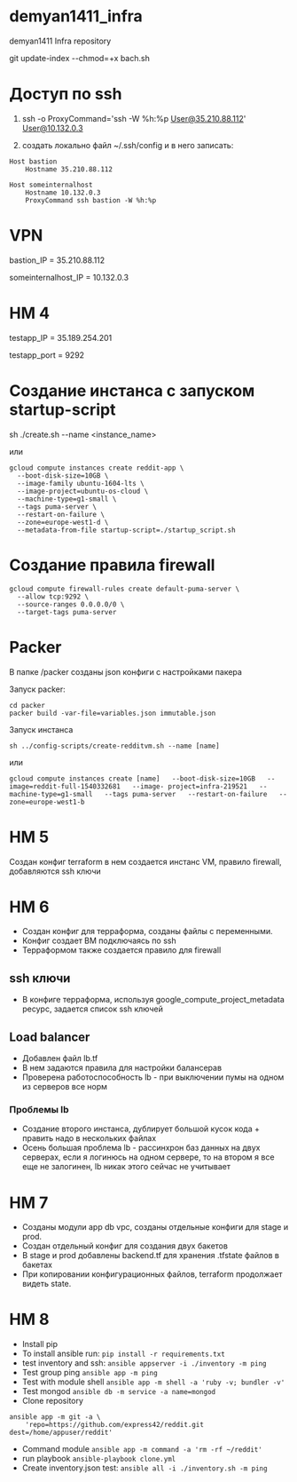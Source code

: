 # demyan1411_infra
demyan1411 Infra repository

git update-index --chmod=+x bach.sh

# Доступ по ssh
1) ssh -o ProxyCommand='ssh -W %h:%p User@35.210.88.112' User@10.132.0.3

2) создать локально файл ~/.ssh/config и в него записать:

```{r, engine='bash', count_lines}
Host bastion
	Hostname 35.210.88.112

Host someinternalhost
	Hostname 10.132.0.3
	ProxyCommand ssh bastion -W %h:%p
```

# VPN
bastion_IP = 35.210.88.112

someinternalhost_IP = 10.132.0.3

# HM 4
testapp_IP = 35.189.254.201

testapp_port = 9292

# Создание инстанса с запуском startup-script
sh ./create.sh --name <instance_name>

или
```
gcloud compute instances create reddit-app \
  --boot-disk-size=10GB \
  --image-family ubuntu-1604-lts \
  --image-project=ubuntu-os-cloud \
  --machine-type=g1-small \
  --tags puma-server \
  --restart-on-failure \
  --zone=europe-west1-d \
  --metadata-from-file startup-script=./startup_script.sh
```

# Создание правила firewall

```
gcloud compute firewall-rules create default-puma-server \
  --allow tcp:9292 \
  --source-ranges 0.0.0.0/0 \
  --target-tags puma-server
```

# Packer

В папке /packer созданы json конфиги с настройками пакера

Запуск packer:
```
cd packer
packer build -var-file=variables.json immutable.json
```

Запуск инстанса

```
sh ../config-scripts/create-redditvm.sh --name [name]
```
или
```
gcloud compute instances create [name]   --boot-disk-size=10GB   --image=reddit-full-1540332681   --image- project=infra-219521   --machine-type=g1-small   --tags puma-server   --restart-on-failure   --zone=europe-west1-b
```

# HM 5
Создан конфиг terraform в нем создается инстанс VM, правило firewall, добавляются ssh ключи

# HM 6
* Создан конфиг для терраформа, созданы файлы с переменными.
* Конфиг создает ВМ подключаясь по ssh
* Терраформом также создается правило для firewall

## ssh ключи
* В конфиге терраформа, используя google_compute_project_metadata ресурc, задается список ssh ключей

## Load balancer
* Добавлен файл lb.tf
* В нем задаются правила для настройки балансерав
* Проверена работоспособность lb - при выключении пумы на одном из серверов все норм

### Проблемы lb
* Создание второго инстанса, дублирует большой кусок кода + править надо в нескольких файлах
* Осень большая проблема lb - рассинхрон баз данных на двух серверах, если я логинюсь на одном сервере, то на втором я все еще не залогинен, lb никак этого сейчас не учитывает

# HM 7
* Созданы модули app db vpc, созданы отдельные конфиги для stage и prod.
* Создан отдельный конфиг для создания двух бакетов
* В stage и prod добавлены backend.tf для хранения .tfstate файлов в бакетах
* При копировании конфигурационных файлов, terraform продолжает видеть state.

# HM 8
* Install pip
* To install ansible run: `pip install -r requirements.txt`
* test inventory and ssh: `ansible appserver -i ./inventory -m ping`
* Test group ping `ansible app -m ping`
* Test with module shell `ansible app -m shell -a 'ruby -v; bundler -v'`
* Test mongod `ansible db -m service -a name=mongod`
* Clone repository
```
ansible app -m git -a \
    'repo=https://github.com/express42/reddit.git dest=/home/appuser/reddit'
```
* Command module `ansible app -m command -a 'rm -rf ~/reddit'`
* run playbook `ansible-playbook clone.yml`
* Create inventory.json test: `ansible all -i ./inventory.sh -m ping`
